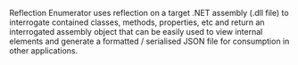 Reflection Enumerator uses reflection on a target .NET assembly (.dll file) to interrogate contained classes, methods, properties, etc and return an interrogated assembly object that can be easily used to view internal elements and generate a formatted / serialised JSON file for consumption in other applications.
